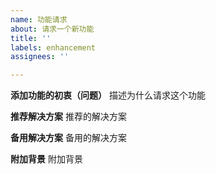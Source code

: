 ```yaml
---
name: 功能请求
about: 请求一个新功能
title: ''
labels: enhancement
assignees: ''

---
```


**添加功能的初衷（问题）**
描述为什么请求这个功能

**推荐解决方案**
推荐的解决方案

**备用解决方案**
备用的解决方案

**附加背景**
附加背景
